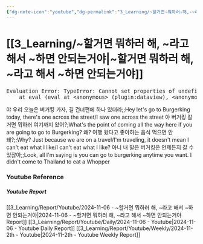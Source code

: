 ```yaml
---
{"dg-note-icon":"youtube","dg-permalink":"3_Learning/~할거면-뭐하러-해,-~라고-해서-~하면-안되는거야","created-date":"2024-11-06 6:40:00 pm","date":"2024-11-06","type":"youtube","tags":["youtube","english"],"aliases":null,"youtuber":"빨모쌤","channelName":"라이브 아카데미","link":"https://www.youtube.com/watch?v=hu980N7NMBw","img":"https://img.youtube.com/vi/hu980N7NMBw/0.jpg","dg-publish":true,"permalink":"/3_Learning/~할거면-뭐하러-해,-~라고-해서-~하면-안되는거야/","dgPassFrontmatter":true,"noteIcon":"youtube"}
---
```


# [[3_Learning/~할거면 뭐하러 해, ~라고 해서 ~하면 안되는거야\|~할거면 뭐하러 해, ~라고 해서 ~하면 안되는거야]]


<pre class="dataview dataview-error">Evaluation Error: TypeError: Cannot set properties of undefined (setting 'innerHTML')
    at eval (eval at &lt;anonymous&gt; (plugin:dataview), &lt;anonymous&gt;:9:21)</pre>

야 우리 오늘은 버거킹 가자, 길 건너편에 하나 있더라;;Hey let's go to Burgerking today, there's one across the street/I saw one across the street
야 버거킹 갈거면 뭐하러 여기까지 왔어?;What's the point of coming all the way here if you are going to go to Burgerking?
왜? 여행 왔다고 좋아하는 음식 먹으면 안돼?;;Why? Just because we are on a travel/I'm traveling, it doesn't mean I can't eat what I like/I can't eat what I like?
아니 내 말은 버거킹은 언제든지 갈 수 있잖아;;Look, all I'm saying is you can go to burgerking anytime you want. I didn't come to Thailand to eat a Whopper













### Youtube Reference
##### Youtube Report
[[3_Learning/Report/Youtube/2024-11-06 - ~할거면 뭐하러 해, ~라고 해서 ~하면 안되는거야\|2024-11-06 - ~할거면 뭐하러 해, ~라고 해서 ~하면 안되는거야 Report]]
[[3_Learning/Report/Youtube/Daily/2024-11-06 - Youtube\|2024-11-06 - Youtube Daily Report]]
[[3_Learning/Report/Youtube/Weekly/2024-11-2th - Youtube\|2024-11-2th - Youtube Weekly Report]]

